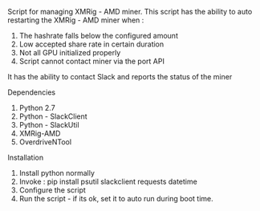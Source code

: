 Script for managing XMRig - AMD miner.
This script has the ability to auto restarting the XMRig - AMD miner when :
1. The hashrate falls below the configured amount
2. Low accepted share rate in certain duration
3. Not all GPU initialized properly
4. Script cannot contact miner via the port API

It has the ability to contact Slack and reports the status of the miner

Dependencies
1. Python 2.7
2. Python - SlackClient
3. Python - SlackUtil
4. XMRig-AMD
5. OverdriveNTool

Installation
1. Install python normally
2. Invoke :
    pip install psutil slackclient requests datetime
3. Configure the script
4. Run the script - if its ok, set it to auto run during boot time.
